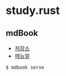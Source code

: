 # study.rust

## mdBook

- [저장소](https://github.com/rust-lang/mdBook)
- [메뉴얼](https://rust-lang.github.io/mdBook/)

``` zsh
$ mdbook serve
```